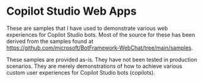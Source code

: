 # Copilot Studio Web Apps
These are samples that I have used to demonstrate various web experiences for Copilot Studio bots. Most of the source for these has been derived from the samples found at https://github.com/microsoft/BotFramework-WebChat/tree/main/samples.

These samples are provided as-is. They have not been tested in production scenarios. They are merely demonstrations of how to achieve various custom user experiences for Copilot Studio bots (copilots).
